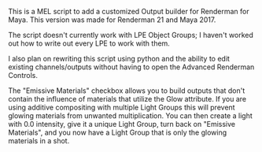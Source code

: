 <p>This is a MEL script to add a customized Output builder for Renderman for Maya. This version was made for Renderman 21 and Maya 2017.
<p>The script doesn't currently work with LPE Object Groups; I haven't worked out how to write out every LPE to work with them.
<p>I also plan on rewriting this script using python and the ability to edit existing channels/outputs without having to open the Advanced Renderman Controls.
<p>The "Emissive Materials" checkbox allows you to build outputs that don't contain the influence of materials that utilize the Glow attribute. If you are using additive compositing with multiple Light Groups this will prevent glowing materials from unwanted multiplication. You can then create a light with 0.0 intensity, give it a unique Light Group, turn back on "Emissive Materials", and you now have a Light Group that is only the glowing materials in a shot.

